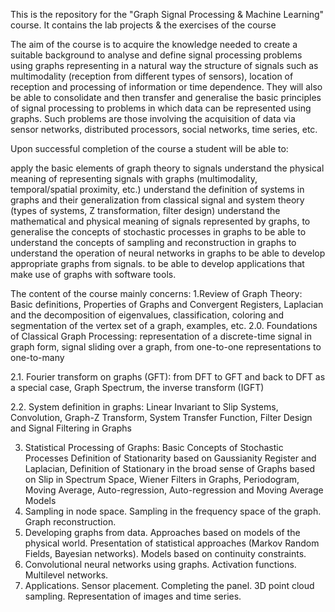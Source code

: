 This is the repository for the "Graph Signal Processing & Machine Learning" course.
It contains the lab projects & the exercises of the course

The aim of the course is to acquire the knowledge needed to create a suitable background to analyse and define signal processing problems using graphs representing in a natural way the structure of signals such as multimodality (reception from different types of sensors), location of reception and processing of information or time dependence. They will also be able to consolidate and then transfer and generalise the basic principles of signal processing to problems in which data can be represented using graphs. Such problems are those involving the acquisition of data via sensor networks, distributed processors, social networks, time series, etc.

Upon successful completion of the course a student will be able to:

apply the basic elements of graph theory to signals understand the physical meaning of representing signals with graphs (multimodality, temporal/spatial proximity, etc.) 
understand the definition of systems in graphs and their generalization from classical signal and system theory (types of systems, Z transformation, filter design) understand the mathematical and physical meaning of signals represented by graphs, 
to generalise the concepts of stochastic processes in graphs 
to be able to understand the concepts of sampling and reconstruction in graphs 
to understand the operation of neural networks in graphs 
to be able to develop appropriate graphs from signals.
to be able to develop applications that make use of graphs with software tools.


The content of the course mainly concerns: 1.Review of Graph Theory: Basic definitions, Properties of Graphs and Convergent Registers, Laplacian and the decomposition of eigenvalues, classification, coloring and segmentation of the vertex set of a graph, examples, etc.
2.0. Foundations of Classical Graph Processing: representation of a discrete-time signal in graph form, signal sliding over a graph, from one-to-one representations to one-to-many 

2.1. Fourier transform on graphs (GFT): from DFT to GFT and back to DFT as a special case, Graph Spectrum, the inverse transform (IGFT) 

2.2. System definition in graphs: Linear Invariant to Slip Systems, Convolution, Graph-Z Transform, System Transfer Function, Filter Design and Signal Filtering in Graphs 

3. Statistical Processing of Graphs: Basic Concepts of Stochastic Processes Definition of Stationarity based on Gaussianity Register and Laplacian, Definition of Stationary in the broad sense of Graphs based on Slip in Spectrum Space, Wiener Filters in Graphs, Periodogram, Moving Average, Auto-regression, Auto-regression and Moving Average Models 
4. Sampling in node space. Sampling in the frequency space of the graph. Graph reconstruction. 
5. Developing graphs from data. Approaches based on models of the physical world. Presentation of statistical approaches (Markov Random Fields, Bayesian networks). Models based on continuity constraints. 
6. Convolutional neural networks using graphs. Activation functions. Multilevel networks. 
7. Applications. Sensor placement. Completing the panel. 3D point cloud sampling. Representation of images and time series.

